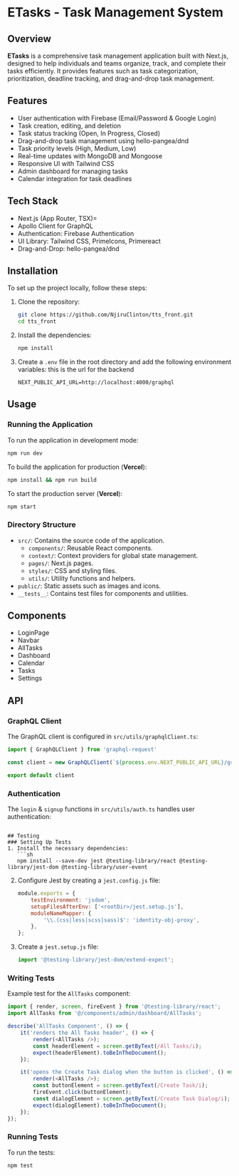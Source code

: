 # ETasks - Task Management System

## Overview

**ETasks** is a comprehensive task management application built with Next.js, designed to help individuals and teams organize, track, and complete their tasks efficiently. It provides features such as task categorization, prioritization, deadline tracking, and drag-and-drop task management.

## Features
- User authentication with Firebase (Email/Password & Google Login)
- Task creation, editing, and deletion
- Task status tracking (Open, In Progress, Closed)
- Drag-and-drop task management using hello-pangea/dnd
- Task priority levels (High, Medium, Low)
- Real-time updates with MongoDB and Mongoose
- Responsive UI with Tailwind CSS
- Admin dashboard for managing tasks
- Calendar integration for task deadlines
## Tech Stack
- Next.js (App Router, TSX)=
- Apollo Client for GraphQL
- Authentication: Firebase Authentication 
- UI Library: Tailwind CSS, PrimeIcons, Primereact
- Drag-and-Drop: hello-pangea/dnd

## Installation
To set up the project locally, follow these steps:

1. Clone the repository:
   ```sh
   git clone https://github.com/NjiruClinton/tts_front.git
   cd tts_front
   ```

2. Install the dependencies:
   ```sh
   npm install
   ```

3. Create a `.env` file in the root directory and add the following environment variables: this is the url for the backend
   ```dotenv
   NEXT_PUBLIC_API_URL=http://localhost:4000/graphql
   ```

## Usage
### Running the Application
To run the application in development mode:
```sh
npm run dev
```

To build the application for production (**Vercel**):
```sh
npm install && npm run build
```

To start the production server (**Vercel**):
```sh
npm start
```

### Directory Structure
- `src/`: Contains the source code of the application.
    - `components/`: Reusable React components.
    - `context/`: Context providers for global state management.
    - `pages/`: Next.js pages.
    - `styles/`: CSS and styling files.
    - `utils/`: Utility functions and helpers.
- `public/`: Static assets such as images and icons.
- `__tests__`: Contains test files for components and utilities.

## Components
- LoginPage
- Navbar
- AllTasks
- Dashboard
- Calendar
- Tasks
- Settings


## API
### GraphQL Client
The GraphQL client is configured in `src/utils/graphqlClient.ts`:
```typescript
import { GraphQLClient } from 'graphql-request'

const client = new GraphQLClient(`${process.env.NEXT_PUBLIC_API_URL}/graphql`)

export default client
```

### Authentication
The `login` & `signup` functions in `src/utils/auth.ts` handles user authentication:

```

## Testing
### Setting Up Tests
1. Install the necessary dependencies:
   ```sh
   npm install --save-dev jest @testing-library/react @testing-library/jest-dom @testing-library/user-event
   ```

2. Configure Jest by creating a `jest.config.js` file:
   ```javascript
   module.exports = {
       testEnvironment: 'jsdom',
       setupFilesAfterEnv: ['<rootDir>/jest.setup.js'],
       moduleNameMapper: {
           '\\.(css|less|scss|sass)$': 'identity-obj-proxy',
       },
   };
   ```

3. Create a `jest.setup.js` file:
   ```javascript
   import '@testing-library/jest-dom/extend-expect';
   ```

### Writing Tests
Example test for the `AllTasks` component:
```typescript
import { render, screen, fireEvent } from '@testing-library/react';
import AllTasks from '@/components/admin/dashboard/AllTasks';

describe('AllTasks Component', () => {
    it('renders the All Tasks header', () => {
        render(<AllTasks />);
        const headerElement = screen.getByText(/All Tasks/i);
        expect(headerElement).toBeInTheDocument();
    });

    it('opens the Create Task dialog when the button is clicked', () => {
        render(<AllTasks />);
        const buttonElement = screen.getByText(/Create Task/i);
        fireEvent.click(buttonElement);
        const dialogElement = screen.getByText(/Create Task Dialog/i);
        expect(dialogElement).toBeInTheDocument();
    });
});
```

### Running Tests
To run the tests:
```sh
npm test
```
